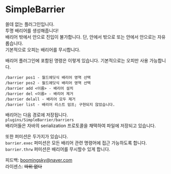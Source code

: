# SimpleBarrier
쓸데 없는 플러그인입니다.<br>
투명 배리어를 생성해줍니다!<br>
배리어 밖에서 안으로 진입이 불가합니다. 단, 안에서 밖으로 또는 안에서 안으로는 자유롭습니다.<br>
기본적으로 오피는 배리어를 무시합니다.<br>

배리어 플러그인에 포함된 명령은 이렇게 있습니다. 기본적으로는 오피만 사용 가능합니다.<br>

    /barrier pos1 - 월드에딧식 배리어 영역 선택
    /barrier pos2 - 월드에딧식 배리어 영역 선택
    /barrier add <이름> - 배리어 설치
    /barrier del <이름> - 배리어 제거
    /barrier delall - 배리어 모두 제거
    /barrier list - 배리어 리스트 덤프; 구현되지 않았습니다.

배리어는 다음 경로에 저장됩니다.<br>
`plugins/SimpleBarrier/barriers`<br>
배리어들은 자바의 serialization 프로토콜을 채택하여 파일에 저장되고 있습니다.

또한 퍼미션은 두가지가 있습니다.<br>
`barrier.exec` 퍼미션은 모든 배리어 관련 명령어에 접근 가능하도록 합니다.<br>
`barrier.thrw` 퍼미션은 배리어를 무시할수 있게 합니다.<br>

피드백: boomingsky@naver.com<br>
라이센스: ~~따위 없다~~
